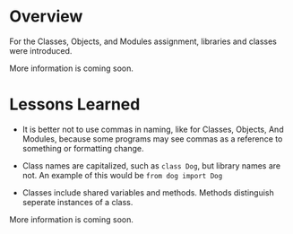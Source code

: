 # Overview

For the Classes, Objects, and Modules assignment, libraries and classes were introduced. 

More information is coming soon.

# Lessons Learned 

* It is better not to use commas in naming, like for Classes, Objects, And Modules, because some programs may see commas as a reference to something or formatting change.

* Class names are capitalized, such as `class Dog`, but library names are not. An example of this would be `from dog import Dog`

* Classes include shared variables and methods. Methods distinguish seperate instances of a class. 

More information is coming soon.
